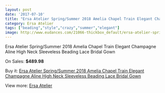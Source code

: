 ```yaml
---
layout: post
date: '2017-07-10'
title: "Ersa Atelier Spring/Summer 2018 Amelia Chapel Train Elegant Champagne Aline High Neck Sleeveless Beading Lace Bridal Gown"
category: Ersa Atelier
tags: ["beading","style","crazy","summer","elegant"]
image: http://www.eudances.com/21066-thickbox_default/ersa-atelier-spring-summer-2018-amelia-chapel-train-elegant-champagne-aline-high-neck-sleeveless-beading-lace-bridal-gown.jpg
---
```

Ersa Atelier Spring/Summer 2018 Amelia Chapel Train Elegant Champagne Aline High Neck Sleeveless Beading Lace Bridal Gown

On Sales: **$489.98**
<a href="https://www.eudances.com/en/ersa-atelier/6445-ersa-atelier-spring-summer-2018-amelia-chapel-train-elegant-champagne-aline-high-neck-sleeveless-beading-lace-bridal-gown.html"><amp-img layout="responsive" width="600" height="600" src="//www.eudances.com/21066-thickbox_default/ersa-atelier-spring-summer-2018-amelia-chapel-train-elegant-champagne-aline-high-neck-sleeveless-beading-lace-bridal-gown.jpg" alt="Ersa Atelier Spring/Summer 2018 Amelia Chapel Train Elegant Champagne Aline High Neck Sleeveless Beading Lace Bridal Gown 0" /></a>
<a href="https://www.eudances.com/en/ersa-atelier/6445-ersa-atelier-spring-summer-2018-amelia-chapel-train-elegant-champagne-aline-high-neck-sleeveless-beading-lace-bridal-gown.html"><amp-img layout="responsive" width="600" height="600" src="//www.eudances.com/21073-thickbox_default/ersa-atelier-spring-summer-2018-amelia-chapel-train-elegant-champagne-aline-high-neck-sleeveless-beading-lace-bridal-gown.jpg" alt="Ersa Atelier Spring/Summer 2018 Amelia Chapel Train Elegant Champagne Aline High Neck Sleeveless Beading Lace Bridal Gown 1" /></a>
<a href="https://www.eudances.com/en/ersa-atelier/6445-ersa-atelier-spring-summer-2018-amelia-chapel-train-elegant-champagne-aline-high-neck-sleeveless-beading-lace-bridal-gown.html"><amp-img layout="responsive" width="600" height="600" src="//www.eudances.com/21072-thickbox_default/ersa-atelier-spring-summer-2018-amelia-chapel-train-elegant-champagne-aline-high-neck-sleeveless-beading-lace-bridal-gown.jpg" alt="Ersa Atelier Spring/Summer 2018 Amelia Chapel Train Elegant Champagne Aline High Neck Sleeveless Beading Lace Bridal Gown 2" /></a>
<a href="https://www.eudances.com/en/ersa-atelier/6445-ersa-atelier-spring-summer-2018-amelia-chapel-train-elegant-champagne-aline-high-neck-sleeveless-beading-lace-bridal-gown.html"><amp-img layout="responsive" width="600" height="600" src="//www.eudances.com/21071-thickbox_default/ersa-atelier-spring-summer-2018-amelia-chapel-train-elegant-champagne-aline-high-neck-sleeveless-beading-lace-bridal-gown.jpg" alt="Ersa Atelier Spring/Summer 2018 Amelia Chapel Train Elegant Champagne Aline High Neck Sleeveless Beading Lace Bridal Gown 3" /></a>
<a href="https://www.eudances.com/en/ersa-atelier/6445-ersa-atelier-spring-summer-2018-amelia-chapel-train-elegant-champagne-aline-high-neck-sleeveless-beading-lace-bridal-gown.html"><amp-img layout="responsive" width="600" height="600" src="//www.eudances.com/21070-thickbox_default/ersa-atelier-spring-summer-2018-amelia-chapel-train-elegant-champagne-aline-high-neck-sleeveless-beading-lace-bridal-gown.jpg" alt="Ersa Atelier Spring/Summer 2018 Amelia Chapel Train Elegant Champagne Aline High Neck Sleeveless Beading Lace Bridal Gown 4" /></a>
<a href="https://www.eudances.com/en/ersa-atelier/6445-ersa-atelier-spring-summer-2018-amelia-chapel-train-elegant-champagne-aline-high-neck-sleeveless-beading-lace-bridal-gown.html"><amp-img layout="responsive" width="600" height="600" src="//www.eudances.com/21069-thickbox_default/ersa-atelier-spring-summer-2018-amelia-chapel-train-elegant-champagne-aline-high-neck-sleeveless-beading-lace-bridal-gown.jpg" alt="Ersa Atelier Spring/Summer 2018 Amelia Chapel Train Elegant Champagne Aline High Neck Sleeveless Beading Lace Bridal Gown 5" /></a>
<a href="https://www.eudances.com/en/ersa-atelier/6445-ersa-atelier-spring-summer-2018-amelia-chapel-train-elegant-champagne-aline-high-neck-sleeveless-beading-lace-bridal-gown.html"><amp-img layout="responsive" width="600" height="600" src="//www.eudances.com/21068-thickbox_default/ersa-atelier-spring-summer-2018-amelia-chapel-train-elegant-champagne-aline-high-neck-sleeveless-beading-lace-bridal-gown.jpg" alt="Ersa Atelier Spring/Summer 2018 Amelia Chapel Train Elegant Champagne Aline High Neck Sleeveless Beading Lace Bridal Gown 6" /></a>
<a href="https://www.eudances.com/en/ersa-atelier/6445-ersa-atelier-spring-summer-2018-amelia-chapel-train-elegant-champagne-aline-high-neck-sleeveless-beading-lace-bridal-gown.html"><amp-img layout="responsive" width="600" height="600" src="//www.eudances.com/21067-thickbox_default/ersa-atelier-spring-summer-2018-amelia-chapel-train-elegant-champagne-aline-high-neck-sleeveless-beading-lace-bridal-gown.jpg" alt="Ersa Atelier Spring/Summer 2018 Amelia Chapel Train Elegant Champagne Aline High Neck Sleeveless Beading Lace Bridal Gown 7" /></a>

Buy it: [Ersa Atelier Spring/Summer 2018 Amelia Chapel Train Elegant Champagne Aline High Neck Sleeveless Beading Lace Bridal Gown](https://www.eudances.com/en/ersa-atelier/6445-ersa-atelier-spring-summer-2018-amelia-chapel-train-elegant-champagne-aline-high-neck-sleeveless-beading-lace-bridal-gown.html "Ersa Atelier Spring/Summer 2018 Amelia Chapel Train Elegant Champagne Aline High Neck Sleeveless Beading Lace Bridal Gown")

View more: [Ersa Atelier](https://www.eudances.com/en/103-ersa-atelier "Ersa Atelier")